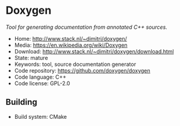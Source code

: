 # Doxygen

_Tool for generating documentation from annotated C++ sources._

- Home: http://www.stack.nl/~dimitri/doxygen/
- Media: https://en.wikipedia.org/wiki/Doxygen
- Download: http://www.stack.nl/~dimitri/doxygen/download.html
- State: mature
- Keywords: tool, source documentation generator
- Code repository: https://github.com/doxygen/doxygen
- Code language: C++
- Code license: GPL-2.0

## Building

- Build system: CMake


